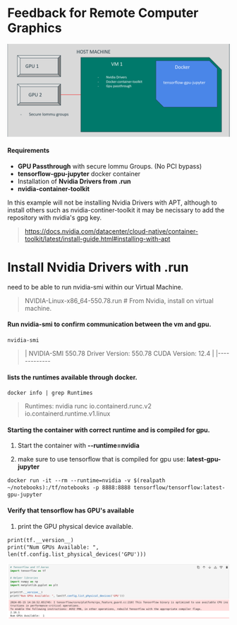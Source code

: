# Feedback for Remote Computer Graphics 


![Overview](2024-05-15_09-42.png)



#### Requirements

 - **GPU Passthrough** with secure Iommu Groups. (No PCI bypass)
- **tensorflow-gpu-jupyter** docker container
- Installation of **Nvidia Drivers from .run**
- **nvidia-container-toolkit** 

In this example will not be installing Nvidia Drivers with APT, although to install others such as nvidia-continer-toolkit it may be necissary to add the repository with nvidia's gpg key. 

> https://docs.nvidia.com/datacenter/cloud-native/container-toolkit/latest/install-guide.html#installing-with-apt


# Install Nvidia Drivers with .run 

need to be able to run nvidia-smi within our Virtual Machine.  

> NVIDIA-Linux-x86_64-550.78.run # From Nvidia, install on virtual machine. 

#### Run nvidia-smi to confirm communication between the vm and gpu. 
```
nvidia-smi 

```

> | NVIDIA-SMI 550.78                 Driver Version: 550.78         CUDA Version: 12.4     |
|-------------

#### lists the runtimes available through docker.
```
docker info | grep Runtimes 

```

 > Runtimes: nvidia runc io.containerd.runc.v2 io.containerd.runtime.v1.linux

#### Starting the container with correct runtime and is compiled for gpu. 
1. Start the container with **--runtime=nvidia**

2. make sure to use tensorflow that is compiled for gpu use: **latest-gpu-jupyter**

```
docker run -it --rm --runtime=nvidia -v $(realpath ~/notebooks):/tf/notebooks -p 8888:8888 tensorflow/tensorflow:latest-gpu-jupyter
```

#### Verify that tensorflow has GPU's available
1. print the GPU physical device available. 

```
print(tf.__version__)
print("Num GPUs Available: ", len(tf.config.list_physical_devices('GPU')))

```


![Num Gpu Available](2024-05-15_09-33.png)


